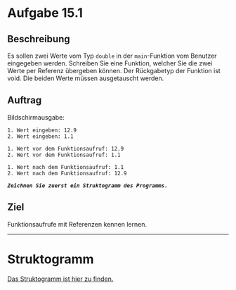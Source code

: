 # Aufgabe 15.1


## Beschreibung
Es sollen zwei Werte vom Typ `double` in der `main`-Funktion vom Benutzer eingegeben werden. 
Schreiben Sie eine Funktion, welcher Sie die zwei Werte per Referenz übergeben können. Der Rückgabetyp der Funktion ist void. 
Die beiden Werte müssen ausgetauscht werden.


## Auftrag
Bildschirmausgabe:
```
1. Wert eingeben: 12.9
2. Wert eingeben: 1.1

1. Wert vor dem Funktionsaufruf: 12.9 
2. Wert vor dem Funktionsaufruf: 1.1

1. Wert nach dem Funktionsaufruf: 1.1 
2. Wert nach dem Funktionsaufruf: 12.9
```

**_`Zeichnen Sie zuerst ein Struktogramm des Programms.`_**


## Ziel
Funktionsaufrufe mit Referenzen kennen lernen.

--------------------------------------------

# Struktogramm

[Das Struktogramm ist hier zu finden.](out/struktogramm.pdf)
